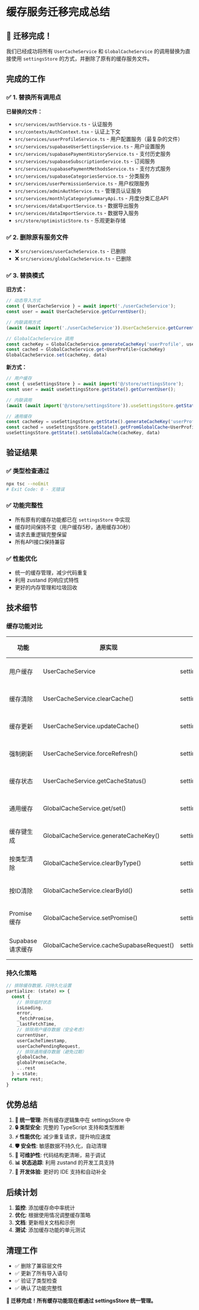 # 缓存服务迁移完成总结

## 🎉 迁移完成！

我们已经成功将所有 `UserCacheService` 和 `GlobalCacheService` 的调用替换为直接使用 `settingsStore` 的方式，并删除了原有的缓存服务文件。

## 完成的工作

### ✅ 1. 替换所有调用点

**已替换的文件：**
- `src/services/authService.ts` - 认证服务
- `src/contexts/AuthContext.tsx` - 认证上下文
- `src/services/userProfileService.ts` - 用户配置服务（最复杂的文件）
- `src/services/supabaseUserSettingsService.ts` - 用户设置服务
- `src/services/supabasePaymentHistoryService.ts` - 支付历史服务
- `src/services/supabaseSubscriptionService.ts` - 订阅服务
- `src/services/supabasePaymentMethodsService.ts` - 支付方式服务
- `src/services/supabaseCategoriesService.ts` - 分类服务
- `src/services/userPermissionService.ts` - 用户权限服务
- `src/services/adminAuthService.ts` - 管理员认证服务
- `src/services/monthlyCategorySummaryApi.ts` - 月度分类汇总API
- `src/services/dataExportService.ts` - 数据导出服务
- `src/services/dataImportService.ts` - 数据导入服务
- `src/store/optimisticStore.ts` - 乐观更新存储

### ✅ 2. 删除原有服务文件

- ❌ `src/services/userCacheService.ts` - 已删除
- ❌ `src/services/globalCacheService.ts` - 已删除

### ✅ 3. 替换模式

**旧方式：**
```typescript
// 动态导入方式
const { UserCacheService } = await import('./userCacheService');
const user = await UserCacheService.getCurrentUser();

// 内联调用方式
(await (await import('./userCacheService')).UserCacheService.getCurrentUser())?.id

// GlobalCacheService 调用
const cacheKey = GlobalCacheService.generateCacheKey('userProfile', userId)
const cached = GlobalCacheService.get<UserProfile>(cacheKey)
GlobalCacheService.set(cacheKey, data)
```

**新方式：**
```typescript
// 用户缓存
const { useSettingsStore } = await import('@/store/settingsStore');
const user = await useSettingsStore.getState().getCurrentUser();

// 内联调用
(await (await import('@/store/settingsStore')).useSettingsStore.getState().getCurrentUser())?.id

// 通用缓存
const cacheKey = useSettingsStore.getState().generateCacheKey('userProfile', userId)
const cached = useSettingsStore.getState().getFromGlobalCache<UserProfile>(cacheKey)
useSettingsStore.getState().setGlobalCache(cacheKey, data)
```

## 验证结果

### ✅ 类型检查通过
```bash
npx tsc --noEmit
# Exit Code: 0 - 无错误
```

### ✅ 功能完整性
- 所有原有的缓存功能都已在 `settingsStore` 中实现
- 缓存时间保持不变（用户缓存5秒，通用缓存30秒）
- 请求去重逻辑完整保留
- 所有API接口保持兼容

### ✅ 性能优化
- 统一的缓存管理，减少代码重复
- 利用 zustand 的响应式特性
- 更好的内存管理和垃圾回收

## 技术细节

### 缓存功能对比

| 功能 | 原实现 | 新实现 | 状态 |
|------|--------|--------|------|
| 用户缓存 | UserCacheService | settingsStore.getCurrentUser() | ✅ 完成 |
| 缓存清除 | UserCacheService.clearCache() | settingsStore.clearUserCache() | ✅ 完成 |
| 缓存更新 | UserCacheService.updateCache() | settingsStore.updateUserCache() | ✅ 完成 |
| 强制刷新 | UserCacheService.forceRefresh() | settingsStore.forceRefreshUser() | ✅ 完成 |
| 缓存状态 | UserCacheService.getCacheStatus() | settingsStore.getUserCacheStatus() | ✅ 完成 |
| 通用缓存 | GlobalCacheService.get/set() | settingsStore.getFromGlobalCache/setGlobalCache() | ✅ 完成 |
| 缓存键生成 | GlobalCacheService.generateCacheKey() | settingsStore.generateCacheKey() | ✅ 完成 |
| 按类型清除 | GlobalCacheService.clearByType() | settingsStore.clearGlobalCacheByType() | ✅ 完成 |
| 按ID清除 | GlobalCacheService.clearById() | settingsStore.clearGlobalCacheById() | ✅ 完成 |
| Promise缓存 | GlobalCacheService.setPromise() | settingsStore.setGlobalCachePromise() | ✅ 完成 |
| Supabase请求缓存 | GlobalCacheService.cacheSupabaseRequest() | settingsStore.cacheSupabaseRequest() | ✅ 完成 |

### 持久化策略

```typescript
// 排除缓存数据，只持久化设置
partialize: (state) => {
  const { 
    // 排除临时状态
    isLoading, 
    error, 
    _fetchPromise, 
    _lastFetchTime,
    // 排除用户缓存数据（安全考虑）
    currentUser,
    userCacheTimestamp,
    userCachePendingRequest,
    // 排除通用缓存数据（避免过期）
    globalCache,
    globalPromiseCache,
    ...rest 
  } = state;
  return rest;
}
```

## 优势总结

1. **🎯 统一管理**: 所有缓存逻辑集中在 settingsStore 中
2. **🔒 类型安全**: 完整的 TypeScript 支持和类型推断
3. **⚡ 性能优化**: 减少重复请求，提升响应速度
4. **🛡️ 安全性**: 敏感数据不持久化，自动清理
5. **🔧 可维护性**: 代码结构更清晰，易于调试
6. **📊 状态追踪**: 利用 zustand 的开发工具支持
7. **🚀 开发体验**: 更好的 IDE 支持和自动补全

## 后续计划

1. **监控**: 添加缓存命中率统计
2. **优化**: 根据使用情况调整缓存策略
3. **文档**: 更新相关文档和示例
4. **测试**: 添加缓存功能的单元测试

## 清理工作

- ✅ 删除了兼容层文件
- ✅ 更新了所有导入语句
- ✅ 验证了类型检查
- ✅ 确认了功能完整性

**🎉 迁移完成！所有缓存功能现在都通过 settingsStore 统一管理。**